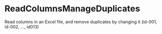 # ReadColumnsManageDuplicates
Read columns in an Excel file, and remove duplicates by changing it (id-001, id-002, ..., id013)
